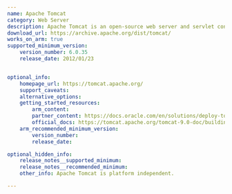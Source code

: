 ```yaml
---
name: Apache Tomcat
category: Web Server
description: Apache Tomcat is an open-source web server and servlet container for Java web applications.
download_url: https://archive.apache.org/dist/tomcat/
works_on_arm: true
supported_minimum_version:
    version_number: 6.0.35
    release_date: 2012/01/23


optional_info:
    homepage_url: https://tomcat.apache.org/
    support_caveats:
    alternative_options:
    getting_started_resources:
        arm_content:
        partner_content: https://docs.oracle.com/en/solutions/deploy-tomcat-adb/index.html#GUID-41F8F9FF-61DB-4F11-AF0E-69DD3E5ECCBD
        official_docs: https://tomcat.apache.org/tomcat-9.0-doc/building.html
    arm_recommended_minimum_version:
        version_number:
        release_date:

optional_hidden_info:
    release_notes__supported_minimum:
    release_notes__recommended_minimum:
    other_info: Apache Tomcat is platform independent.

---
```

